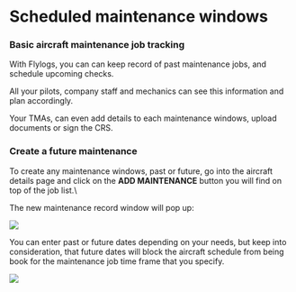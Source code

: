 # Scheduled maintenance windows

### **Basic aircraft maintenance job tracking**

With Flylogs, you can can keep record of past maintenance jobs, and schedule upcoming checks.

All your pilots, company staff and mechanics can see this information and plan accordingly.

Your TMAs, can even add details to each maintenance windows, upload documents or sign the CRS.

### Create a future maintenance

To create any maintenance windows, past or future, go into the aircraft details page and click on the **ADD MAINTENANCE** button  you will find on top of the job list.\


The new maintenance record window will pop up:

![](https://tawk.link/61f94bae9bd1f31184da67e3/kb/attachments/62awtJj1XB.png)

You can enter past or future dates depending on your needs, but keep into consideration, that future dates will block the aircraft schedule from being book for the maintenance job time frame that you specify.

![](https://tawk.link/61f94bae9bd1f31184da67e3/kb/attachments/9bSQqrdh6d.png)
